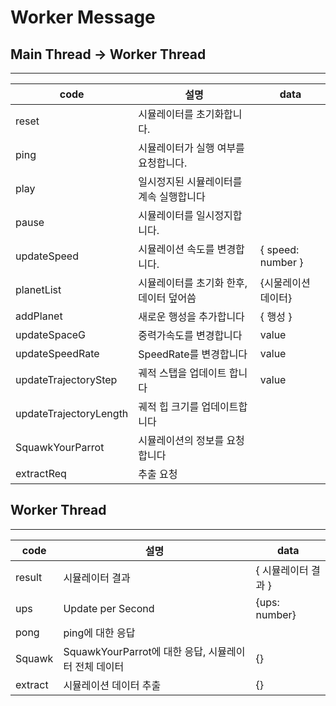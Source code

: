 # Worker Message

## Main Thread -> Worker Thread
---
|code|설명|data|
|-|-|-|
|reset|시뮬레이터를 초기화합니다.||
|ping|시뮬레이터가 실행 여부를 요청합니다.||
|play|일시정지된 시뮬레이터를 계속 실행합니다||
|pause|시뮬레이터를 일시정지합니다.||
|updateSpeed|시뮬레이션 속도를 변경합니다.|{ speed: number }|
|planetList|시뮬레이터를 초기화 한후, 데이터 덮어씀|{시물레이션 데이터}|
|addPlanet|새로운 행성을 추가합니다|{ 행성 }|
|updateSpaceG|중력가속도를 변경합니다|value|
|updateSpeedRate|SpeedRate를 변경합니다|value|
|updateTrajectoryStep|궤적 스탭을 업데이트 합니다|value|
|updateTrajectoryLength|궤적 힙 크기를 업데이트합니다|
|SquawkYourParrot|시뮬레이션의 정보를 요청합니다|
|extractReq|추출 요청||

## Worker Thread
---
|code|설명|data|
|-|-|-|
|result|시뮬레이터 결과|{ 시뮬레이터 결과 }|
|ups|Update per Second|{ups: number}|
|pong|ping에 대한 응답||
|Squawk|SquawkYourParrot에 대한 응답, 시뮬레이터 전체 데이터|{}|
|extract|시뮬레이션 데이터 추출|{}|
